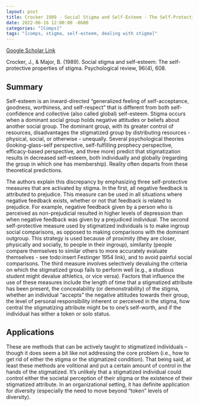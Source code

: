 ```yaml
---
layout: post
title: Crocker 1989 - Social Stigma and Self-Esteem - The Self-Protective Properties of Stigma
date: 2022-06-16 12:00:00 -0600
categories: "[Comps]"
tags: "[comps, stigma, self-esteem, dealing with stigma]"
---
```


[Google Scholar Link](https://scholar.google.com/scholar?hl=en&as_sdt=0%2C45&q=Social+stigma+and+self-esteem%3A+The+self-protective+properties+of+stigma&btnG=)

Crocker, J., & Major, B. (1989). Social stigma and self-esteem: The self-protective properties of stigma. Psychological review, 96(4), 608.

## Summary
Self-esteem is an inward-directed “generalized feeling of self-acceptance, goodness, worthiness, and self-respect” that is different from both self-confidence and collective (also called global) self-esteem.  Stigma occurs when a dominant social group holds negative attitudes or beliefs about another social group.  The dominant group, with its greater control of resources, disadvantages the stigmatized group by distributing resources - physical, social, or otherwise -  unequally.  Several psychological theories (looking-glass-self perspective, self-fulfilling prophecy perspective, efficacy-based perspective, and three more) predict that stigmatization results in decreased self-esteem, both individually and globally (regarding the group in which one has membership).  Reality often departs from these theoretical predictions.

The authors explain this discrepancy by emphasizing three self-protective measures that are activated by stigma.  In the first, all negative feedback is attributed to prejudice.  This measure can be used in all situations where negative feedback exists, whether or not that feedback is related to prejudice.  For example, negative feedback given by a person who is perceived as non-prejudicial resulted in higher levels of depression than when negative feedback was given by a prejudiced individual.  The second self-protective measure used by stigmatized individuals is to make ingroup social comparisons, as opposed to making comparisons with the dominant outgroup.  This strategy is used because of proximity (they are closer, physically and socially, to people in their ingroup), similarity (people compare themselves to similar others to more accurately evaluate themselves - see todo:insert Festinger 1954 link), and to avoid painful social comparisons.  The third measure involves selectively devaluing the criteria on which the stigmatized group fails to perform well (e.g., a studious student might devalue athletics, or vice versa).  Factors that influence the use of these measures include the length of time that a stigmatized attribute has been present, the concealability (or demonstrability) of the stigma, whether an individual “accepts” the negative attitudes towards their group, the level of personal responsibility inherent or perceived in the stigma, how central the stigmatizing attribute might be to one’s self-worth, and if the individual has either a token or solo status.

## Applications
These are methods that can be actively taught to stigmatized individuals – though it does seem a bit like not addressing the core problem (i.e., how to get rid of either the stigma or the stigmatized condition).  That being said, at least these methods are volitional and put a certain amount of control in the hands of the stigmatized.  It’s unlikely that a stigmatized individual could control either the societal perception of their stigma or the existence of their stigmatized attribute.  In an organizational setting, it has definite application for diversity (especially the need to move beyond “token” levels of diversity).
